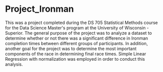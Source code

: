 # Project_Ironman

This was a project completed during the DS 705 Statistical Methods course for the Data Science Master's program at the University of Wisconsin - Superior. The general purpose of the project was to analyze a dataset to determine whether or not there was a significant difference in Ironman completion times between different groups of participants. In addition, another goal for the project was to determine the most important components of the race in determining final race times. Simple Linear Regression with normalization was employed in order to conduct this analysis. 
